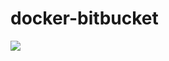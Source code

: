 # docker-bitbucket
[![](https://images.microbadger.com/badges/image/bitweb/bitbucket.svg)](https://microbadger.com/images/bitweb/bitbucket "Get your own image badge on microbadger.com")

